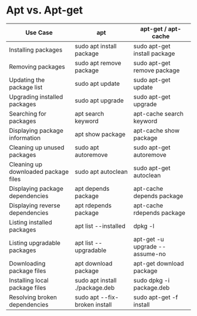 # Apt vs. Apt-get
| Use Case                                | apt                           | apt-get / apt-cache                  |
|-----------------------------------------|-------------------------------|--------------------------------------|
| Installing packages                     | sudo apt install package    | sudo apt-get install package       |
| Removing packages                       | sudo apt remove package     | sudo apt-get remove package        |
| Updating the package list               | sudo apt update             | sudo apt-get update                |
| Upgrading installed packages            | sudo apt upgrade            | sudo apt-get upgrade               |
| Searching for packages                  | apt search keyword          | apt-cache search keyword           |
| Displaying package information          | apt show package            | apt-cache show package             |
| Cleaning up unused packages             | sudo apt autoremove         | sudo apt-get autoremove            |
| Cleaning up downloaded package files    | sudo apt autoclean          | sudo apt-get autoclean             |
| Displaying package dependencies         | apt depends package         | apt-cache depends package          |
| Displaying reverse dependencies         | apt rdepends package        | apt-cache rdepends package         |
| Listing installed packages              | apt list --installed        | dpkg -l                            |
| Listing upgradable packages             | apt list --upgradable       | apt-get -u upgrade --assume-no     |
| Downloading package files               | apt download package        | apt-get download package           |
| Installing local package files          | sudo apt install ./package.deb | sudo dpkg -i package.deb        |
| Resolving broken dependencies           | sudo apt --fix-broken install | sudo apt-get -f install          |
